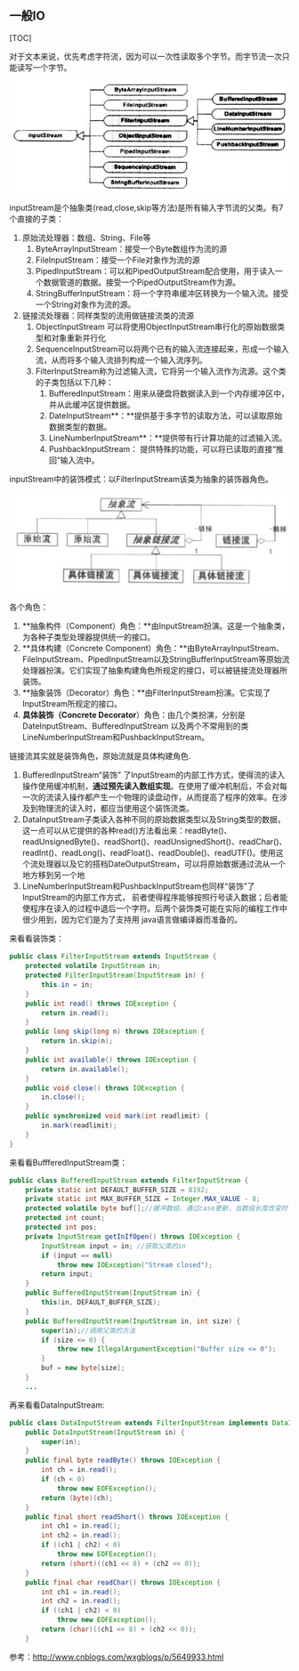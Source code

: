 ## 一般IO

[TOC]

对于文本来说，优先考虑字符流，因为可以一次性读取多个字节。而字节流一次只能读写一个字节。

![img](../../../../ProgrammingPrinciple/Database/assets/144836_s4jc_123079-1537882616657.jpg)

inputStream是个抽象类(read,close,skip等方法)是所有输入字节流的父类。有7个直接的子类：

1. 原始流处理器：数组、String、File等
   1. ByteArrayInputStream：接受一个Byte数组作为流的源
   2. FileInputStream：接受一个File对象作为流的源
   3. PipedInputStream：可以和PipedOutputStream配合使用，用于读入一个数据管道的数据。接受一个PipedOutputStream作为源。
   4. StringBufferInputStream：将一个字符串缓冲区转换为一个输入流。接受一个String对象作为流的源。
2. 链接流处理器：同样类型的流用做链接流类的流源
   1. ObjectInputStream 可以将使用ObjectInputStream串行化的原始数据类型和对象重新并行化
   2. SequenceInputStream可以将两个已有的输入流连接起来，形成一个输入流，从而将多个输入流排列构成一个输入流序列。
   3. FilterInputStream称为过滤输入流，它将另一个输入流作为流源。这个类的子类包括以下几种：
      1. BufferedInputStream：用来从硬盘将数据读入到一个内存缓冲区中，并从此缓冲区提供数据。
      2. DateInputStream**：**提供基于多字节的读取方法，可以读取原始数据类型的数据。
      3. LineNumberInputStream**：**提供带有行计算功能的过滤输入流。
      4. PushbackInputStream： 提供特殊的功能，可以将已读取的直接“推回”输入流中。

inputStream中的装饰模式：以FilterInputStream该类为抽象的装饰器角色。

![img](../../../../ProgrammingPrinciple/Database/assets/135123_hEmh_123079.jpg)

各个角色：

1. **抽象构件（Component）角色：**由InputStream扮演。这是一个抽象类，为各种子类型处理器提供统一的接口。
2. **具体构建（Concrete Component）角色：**由ByteArrayInputStream、FileInputStream、PipedInputStream以及StringBufferInputStream等原始流处理器扮演。它们实现了抽象构建角色所规定的接口，可以被链接流处理器所装饰。
3. **抽象装饰（Decorator）角色：**由FilterInputStream扮演。它实现了InputStream所规定的接口。
4. **具体装饰（Concrete Decorator**）角色：由几个类扮演，分别是DateInputStream、BufferedInputStream 以及两个不常用到的类LineNumberInputStream和PushbackInputStream。

链接流其实就是装饰角色，原始流就是具体构建角色.

1. BufferedInputStream“装饰” 了InputStream的内部工作方式，使得流的读入操作使用缓冲机制，**通过预先读入数组实现**。在使用了缓冲机制后，不会对每一次的流读入操作都产生一个物理的读盘动作，从而提高了程序的效率。在涉及到物理流的读入时，都应当使用这个装饰流类。
2. DataInputStream子类读入各种不同的原始数据类型以及String类型的数据，这一点可以从它提供的各种read()方法看出来：readByte()、readUnsignedByte()、readShort()、readUnsignedShort()、readChar()、readInt()、readLong()、readFloat()、readDouble()、readUTF()。使用这个流处理器以及它的搭档DateOutputStream，可以将原始数据通过流从一个地方移到另一个地
3. LineNumberInputStream和PushbackInputStream也同样“装饰”了InputStream的内部工作方式， 前者使得程序能够按照行号读入数据；后者能使程序在读入的过程中退后一个字符。后两个装饰类可能在实际的编程工作中很少用到，因为它们是为了支持用 java语言做编译器而准备的。

来看看装饰类：

```java
public class FilterInputStream extends InputStream {
    protected volatile InputStream in;
    protected FilterInputStream(InputStream in) {
        this.in = in;
    }
    public int read() throws IOException {
        return in.read();
    }
    public long skip(long n) throws IOException {
        return in.skip(n);
    }
    public int available() throws IOException {
        return in.available();
    }
    public void close() throws IOException {
        in.close();
    }
    public synchronized void mark(int readlimit) {
        in.mark(readlimit);
    }
}
```

来看看BuffferedInputStream类：

```java
public class BufferedInputStream extends FilterInputStream {
    private static int DEFAULT_BUFFER_SIZE = 8192;
    private static int MAX_BUFFER_SIZE = Integer.MAX_VALUE - 8;
    protected volatile byte buf[];//缓冲数组，通过case更新，当数组长度改变时
    protected int count;
    protected int pos;
    private InputStream getInIfOpen() throws IOException {
        InputStream input = in; //获取父类的in
        if (input == null)
            throw new IOException("Stream closed");
        return input;
    }
    public BufferedInputStream(InputStream in) {
        this(in, DEFAULT_BUFFER_SIZE);
    }
    public BufferedInputStream(InputStream in, int size) {
        super(in);//调用父类的方法
        if (size <= 0) {
            throw new IllegalArgumentException("Buffer size <= 0");
        }
        buf = new byte[size];
    }
    ...
```

再来看看DataInputStream:

```java
public class DataInputStream extends FilterInputStream implements DataInput {
    public DataInputStream(InputStream in) {
        super(in);
    }
    public final byte readByte() throws IOException {
        int ch = in.read();
        if (ch < 0)
            throw new EOFException();
        return (byte)(ch);
    }
    public final short readShort() throws IOException {
        int ch1 = in.read();
        int ch2 = in.read();
        if ((ch1 | ch2) < 0)
            throw new EOFException();
        return (short)((ch1 << 8) + (ch2 << 0));
    }
    public final char readChar() throws IOException {
        int ch1 = in.read();
        int ch2 = in.read();
        if ((ch1 | ch2) < 0)
            throw new EOFException();
        return (char)((ch1 << 8) + (ch2 << 0));
    }
```





参考：http://www.cnblogs.com/wxgblogs/p/5649933.html
